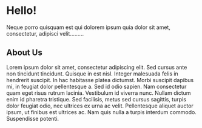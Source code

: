 # Hello!

Neque porro quisquam est qui dolorem ipsum quia dolor sit amet, consectetur, adipisci velit.........

## About Us

Lorem ipsum dolor sit amet, consectetur adipiscing elit. Sed cursus ante non tincidunt tincidunt. Quisque in est nisl. Integer malesuada felis in hendrerit suscipit. In hac habitasse platea dictumst. Morbi suscipit dapibus mi, in feugiat dolor pellentesque a. Sed id odio sapien. Nam consectetur quam eget risus rutrum lacinia. Vestibulum id viverra nunc. Nullam dictum enim id pharetra tristique. Sed facilisis, metus sed cursus sagittis, turpis dolor feugiat odio, nec ultrices ex urna ac velit. Pellentesque aliquet auctor ipsum, ut finibus est ultrices ac. Nam quis nulla a turpis interdum commodo. Suspendisse potenti.
